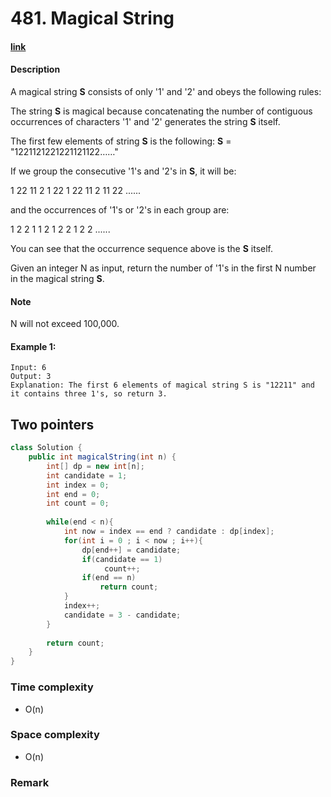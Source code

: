 # 481. Magical String

#### [link](https://leetcode.com/problems/magical-string/)

#### Description
A magical string **S** consists of only '1' and '2' and obeys the following rules:

The string **S** is magical because concatenating the number of contiguous occurrences of characters '1' and '2' generates the string **S** itself.

The first few elements of string **S** is the following: **S** = "1221121221221121122……"

If we group the consecutive '1's and '2's in **S**, it will be:

1 22 11 2 1 22 1 22 11 2 11 22 ......

and the occurrences of '1's or '2's in each group are:

1 2	2 1 1 2 1 2 2 1 2 2 ......

You can see that the occurrence sequence above is the **S** itself.

Given an integer N as input, return the number of '1's in the first N number in the magical string **S**.

#### Note
N will not exceed 100,000.

#### Example 1:
```
Input: 6
Output: 3
Explanation: The first 6 elements of magical string S is "12211" and it contains three 1's, so return 3.
```

## Two pointers
```java
class Solution {
    public int magicalString(int n) {
        int[] dp = new int[n];
        int candidate = 1;
        int index = 0;
        int end = 0;
        int count = 0;    
        
        while(end < n){
            int now = index == end ? candidate : dp[index];
            for(int i = 0 ; i < now ; i++){
                dp[end++] = candidate;
                if(candidate == 1)
                     count++;
                if(end == n)
                    return count;
            }
            index++;
            candidate = 3 - candidate;
        }
        
        return count;
    }
}
```
### Time complexity
* O(n)
### Space complexity
* O(n)
### Remark